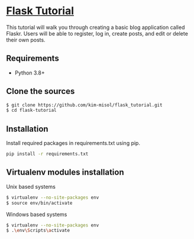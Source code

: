 # [Flask Tutorial](https://flask.palletsprojects.com/en/1.1.x/tutorial)
This tutorial will walk you through creating a basic blog application called Flaskr. Users will be able to register, log in, create posts, and edit or delete their own posts.

## Requirements
 - Python 3.8+
 
## Clone the sources

```bash
$ git clone https://github.com/kim-misol/flask_tutorial.git
$ cd flask-tutorial
```

## Installation

Install required packages in requirements.txt using pip.

```bash
pip install -r requirements.txt
```

## Virtualenv modules installation 
Unix based systems

```bash
$ virtualenv --no-site-packages env
$ source env/bin/activate
```
    
Windows based systems

```bash
$ virtualenv --no-site-packages env
$ .\env\Scripts\activate
```
